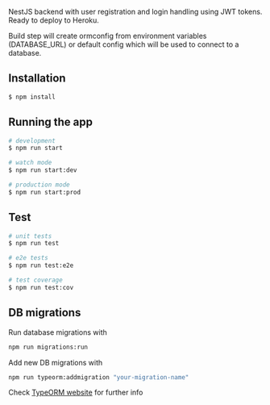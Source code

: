 NestJS backend with user registration and login handling using JWT tokens. Ready to deploy to Heroku.

Build step will create ormconfig from environment variables (DATABASE_URL) or default config which will be used to connect to a database.

## Installation

```bash
$ npm install
```

## Running the app

```bash
# development
$ npm run start

# watch mode
$ npm run start:dev

# production mode
$ npm run start:prod
```

## Test

```bash
# unit tests
$ npm run test

# e2e tests
$ npm run test:e2e

# test coverage
$ npm run test:cov
```

## DB migrations

Run database migrations with

```bash
npm run migrations:run
```

Add new DB migrations with

```bash
npm run typeorm:addmigration "your-migration-name"
```

Check [TypeORM website](https://github.com/typeorm/typeorm/blob/master/docs/migrations.md) for further info
